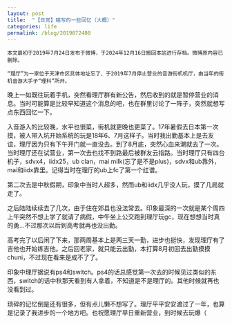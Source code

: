 ```yaml
---
layout: post
title:  "【日常】瞎写的一些回忆（大概）"
categories: life
permalink: /blog/2019072400
---
```


`本文最初于2019年7月24日发布于微博，于2024年12月16日搬回本站进行存档。微博原内容已删除。`

`“理厅”为一家位于天津市区具体地址忘了、于2019年7月停止营业的音游街机机厅，由当年的街机音游大手子“理科”所开。`

晚上一如既往玩着手机，突然看理厅群有新公告，然后收到的就是暂停营业的消息。当时可能算是比较早知道这个消息的吧，也在群里讨论了一阵子，突然就想写点东西回忆一下。

入音游入的比较晚，水平也很菜，街机就更晚也更菜了。17年暑假去日本第一次摸，被人带入坑开始系统的玩是18年6、7月这样子。当时我出勤基本上是去友谊，理厅因为只有下午开门就一直没去。到了8月底，突然心血来潮就去了一次。当时理厅还在试营业，第一次去也找不到路最后被群友云指路。当时理厅只有四台机子，sdvx4，iidx25，ub clan，mai milk(忘了是不是plus)，sdvx和ub靠外，mai和iidx靠里。记得当时在理厅的ub上fc了第一个红谱。

第二次去是中秋假期，印象中当时人超多，然而ub和iidx几乎没人玩，摸了几局就走了。

之后陆陆续续去了几次，由于住在郊县也没法常去。印象最深的一次就是某个周四上午突然不想上学了就请了病假，中午坐上公交跑到理厅玩gc，现在想想当时真的勇...不过那次以后到高考就再也没出勤。

高考完了以后闲了下来，那两周基本上是两三天一勤，进步也挺快，发现理厅有了吉他也开始练吉他。之后回老家，就只能云出勤，本打算8月初回去出勤摸摸chuni，不过现在看来是成不了了。

印象中理厅据说有ps4和switch。ps4的话总感觉第一次去的时候见过类似的东西，switch的话中秋那天看到有人拿着，不知道是不是理厅的。其他时候就再也没看到过。

琐碎的记忆倒是还有很多，但有点儿懒不想写了。理厅平平安安渡过了一年，也算是记录了我进步的一个地方吧。也祝愿理厅早日重新营业，到时候去玩爆（​​​
